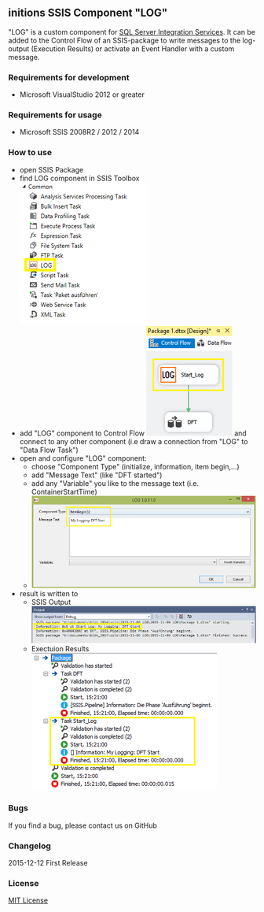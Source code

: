 ## initions SSIS Component "LOG"
"LOG" is a custom component for [SQL Server Integration Services](https://en.wikipedia.org/wiki/SQL_Server_Integration_Services). It can be added to the Control Flow of an SSIS-package to write messages to the log-output (Execution Results) or activate an Event Handler with a custom message.

### Requirements for development
* Microsoft VisualStudio 2012 or greater

### Requirements for usage
* Microsoft SSIS 2008R2 / 2012 / 2014

### How to use
* open SSIS Package
* find LOG component in SSIS Toolbox ![SSIS Toolbox](/resources/SSIS_Toolbox_LOG.PNG "SSIS Toolbox with LOG component")
* add "LOG" component to Control Flow ![Control Flow](/resources/Control_Flow_LOG.PNG "Control Flow with connected LOG component") and connect to any other component (i.e draw a connection from "LOG" to "Data Flow Task")
* open and configure "LOG" component:
    * choose "Component Type" (initialize, information, item begin,...)
    * add "Message Text" (like "DFT started")
    * add any "Variable" you like to the message text (i.e. ContainerStartTime)
    * ![LOG_02](/resources/LOG_02.PNG "Edit LOG component")
* result is written to 
    * SSIS Output ![Output](/resources/Output_LOG.PNG "Output") 
    * Exectuion Results ![Execution Results](/resources/Execution_Results.PNG "Execution Results") 

### Bugs
If you find a bug, please contact us on GitHub

### Changelog
2015-12-12
First Release

### License
[MIT License](LICENSE)